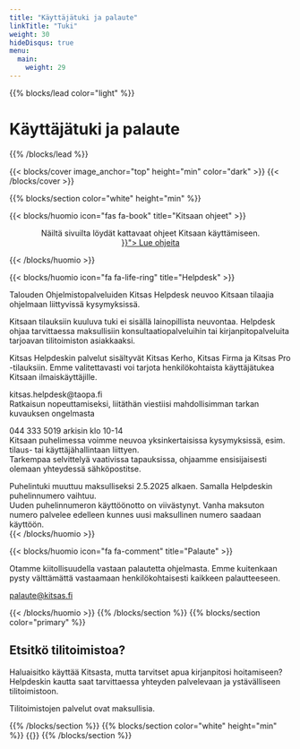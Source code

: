 ```yaml
---
title: "Käyttäjätuki ja palaute"
linkTitle: "Tuki"
weight: 30
hideDisqus: true
menu:
  main:
    weight: 29
---
```


{{% blocks/lead color="light" %}}

# Käyttäjätuki ja palaute

{{% /blocks/lead %}}

{{< blocks/cover image_anchor="top" height="min" color="dark" >}}
{{< /blocks/cover >}}

{{% blocks/section color="white" height="min" %}}

{{< blocks/huomio icon="fas fa-book" title="Kitsaan ohjeet" >}}

<p class="lead" style="text-align:center">Näiltä sivuilta löydät kattavaat ohjeet Kitsaan käyttämiseen.<br>
<a class="btn btn-lg btn-primary" style="margin-top: 1em; margin-bottom: 1em;" href="{{< relref "/docs/">}}">
Lue ohjeita
</a>
</p>
{{< /blocks/huomio >}}

{{< blocks/huomio icon="fa fa-life-ring" title="Helpdesk" >}}

<p class="lead">Talouden Ohjelmistopalveluiden Kitsas Helpdesk neuvoo Kitsaan tilaajia ohjelmaan liittyvissä kysymyksissä.</p>

<p>Kitsaan tilauksiin kuuluva tuki ei sisällä lainopillista neuvontaa. Helpdesk ohjaa tarvittaessa maksullisiin konsultaatiopalveluihin tai kirjanpitopalveluita tarjoavan tilitoimiston asiakkaaksi.</p>

<div class="tukijuttu">Kitsas Helpdeskin palvelut sisältyvät Kitsas Kerho, Kitsas Firma ja Kitsas Pro -tilauksiin. Emme valitettavasti voi tarjota henkilökohtaista käyttäjätukea  Kitsaan ilmaiskäyttäjille. </div>

<p><span class="fa fa-envelope"></span> kitsas.helpdesk@taopa.fi <br/>
Ratkaisun nopeuttamiseksi, liitäthän viestiisi mahdollisimman tarkan kuvauksen ongelmasta</p>
<p><span class="fa fa-phone"></span> 044 333 5019 arkisin klo 10-14<br/>
Kitsaan puhelimessa voimme neuvoa yksinkertaisissa kysymyksissä, esim. tilaus- tai käyttäjähallintaan liittyen.<br/>
Tarkempaa selvittelyä vaativissa tapauksissa, ohjaamme ensisijaisesti olemaan yhteydessä sähköpostitse.  </p>
<div class="tukijuttu">Puhelintuki muuttuu maksulliseksi 2.5.2025 alkaen. Samalla Helpdeskin puhelinnumero vaihtuu.<br/>Uuden puhelinnumeron käyttöönotto on viivästynyt. Vanha maksuton numero palvelee edelleen kunnes uusi maksullinen numero saadaan käyttöön.</div>
{{< /blocks/huomio >}}

{{< blocks/huomio icon="fa fa-comment" title="Palaute" >}}

<p class="lead">Otamme kiitollisuudella vastaan palautetta ohjelmasta.
Emme kuitenkaan pysty välttämättä vastaamaan henkilökohtaisesti kaikkeen palautteeseen. 
</p>
<p><span class="fa fa-envelope"></span> <a href="mailto:palaute@kitsas.fi">palaute@kitsas.fi</a></p>

{{< /blocks/huomio >}}
{{% /blocks/section %}}
{{% blocks/section color="primary" %}}

<div class="keskella">
<i class="fa fa-home hugeicon"></i>

## Etsitkö tilitoimistoa?

<p>Haluaisitko käyttää Kitsasta, mutta tarvitset apua kirjanpitosi hoitamiseen?<br/>
Helpdeskin kautta saat tarvittaessa yhteyden palvelevaan ja ystävälliseen tilitoimistoon.</p>
<p>Tilitoimistojen palvelut ovat maksullisia.
</div>
{{% /blocks/section %}}
{{% blocks/section color="white" height="min" %}}
{{<uutiskirje>}}
{{% /blocks/section %}}
